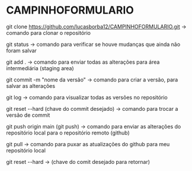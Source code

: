 # CAMPINHOFORMULARIO 

git clone https://github.com/lucasborba12/CAMPINHOFORMULARIO.git -> comando para clonar o repositório

git status -> comando para verificar se houve mudanças que ainda não foram salvar

git add . -> comando para enviar todas as alterações para área intermediária (staging area)

git commit -m "nome da versão" -> comando para criar a versão, para salvar as alterações

git log -> comando para visualizar todas as versões no repositório

git reset --hard (chave do commit desejado) -> comando para trocar a versão de commit

git push origin main (git push) -> comando para enviar as alterações do repositório local para o repositório remoto (github)

git pull -> comando para puxar as atualizações do github para meu repositório local

git reset --hard -> (chave do comit desejado para retornar) 